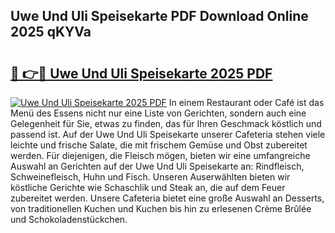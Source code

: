 ## Uwe Und Uli Speisekarte PDF Download Online 2025 qKYVa

# <h2><a href="http://gcb54u.nevu.top/?p=Uwe+Und+Uli+Speisekarte">🔗 👉🔴 Uwe Und Uli Speisekarte 2025 PDF</a></h2>

[![Uwe Und Uli Speisekarte 2025 PDF](https://i.imgur.com/dBaPXMq.png)](http://gcb54u.nevu.top/?p=Uwe+Und+Uli+Speisekarte)
In einem Restaurant oder Café ist das Menü des Essens nicht nur eine Liste von Gerichten, sondern auch eine Gelegenheit für Sie, etwas zu finden, das für Ihren Geschmack köstlich und passend ist. Auf der Uwe Und Uli Speisekarte unserer Cafeteria stehen viele leichte und frische Salate, die mit frischem Gemüse und Obst zubereitet werden. Für diejenigen, die Fleisch mögen, bieten wir eine umfangreiche Auswahl an Gerichten auf der Uwe Und Uli Speisekarte an: Rindfleisch, Schweinefleisch, Huhn und Fisch. Unseren Auserwählten bieten wir köstliche Gerichte wie Schaschlik und Steak an, die auf dem Feuer zubereitet werden. Unsere Cafeteria bietet eine große Auswahl an Desserts, von traditionellen Kuchen und Kuchen bis hin zu erlesenen Crème Brûlée und Schokoladenstückchen.

